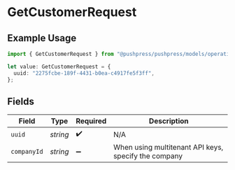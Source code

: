 # GetCustomerRequest

## Example Usage

```typescript
import { GetCustomerRequest } from "@pushpress/pushpress/models/operations";

let value: GetCustomerRequest = {
  uuid: "2275fcbe-189f-4431-b0ea-c4917fe5f3ff",
};
```

## Fields

| Field                                                | Type                                                 | Required                                             | Description                                          |
| ---------------------------------------------------- | ---------------------------------------------------- | ---------------------------------------------------- | ---------------------------------------------------- |
| `uuid`                                               | *string*                                             | :heavy_check_mark:                                   | N/A                                                  |
| `companyId`                                          | *string*                                             | :heavy_minus_sign:                                   | When using multitenant API keys, specify the company |